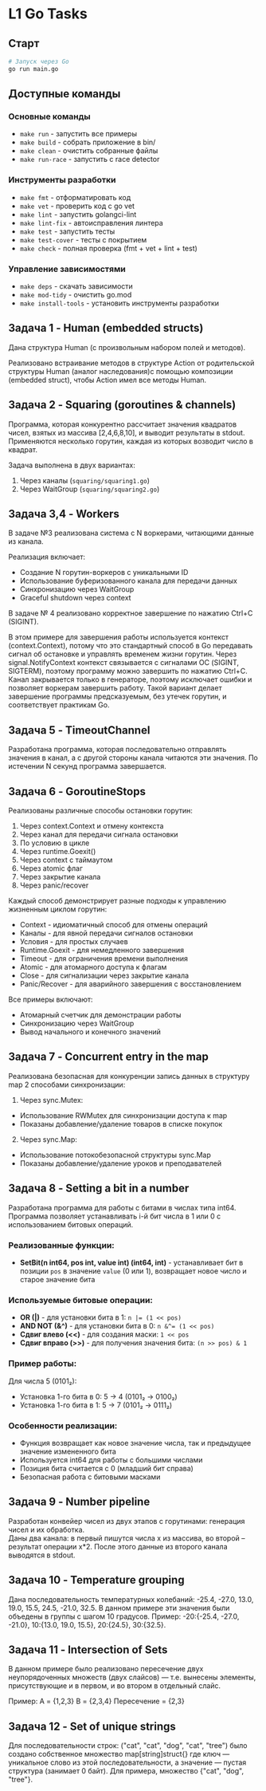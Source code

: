 # L1 Go Tasks

## Старт

```bash
# Запуск через Go
go run main.go
```

## Доступные команды

### Основные команды
- `make run` - запустить все примеры
- `make build` - собрать приложение в bin/
- `make clean` - очистить собранные файлы
- `make run-race` - запустить с race detector

### Инструменты разработки
- `make fmt` - отформатировать код
- `make vet` - проверить код с go vet  
- `make lint` - запустить golangci-lint
- `make lint-fix` - автоисправления линтера
- `make test` - запустить тесты
- `make test-cover` - тесты с покрытием
- `make check` - полная проверка (fmt + vet + lint + test)

### Управление зависимостями
- `make deps` - скачать зависимости
- `make mod-tidy` - очистить go.mod
- `make install-tools` - установить инструменты разработки

## Задача 1 - Human (embedded structs)

Дана структура Human (с произвольным набором полей и методов).

Реализовано встраивание методов в структуре Action от родительской структуры Human (аналог наследования)с помощью композиции (embedded struct), чтобы Action имел все методы Human.

## Задача 2 - Squaring (goroutines & channels)

Программа, которая конкурентно рассчитает значения квадратов чисел, взятых из массива [2,4,6,8,10], и выводит результаты в stdout.
Применяются несколько горутин, каждая из которых возводит число в квадрат.

Задача выполнена в двух вариантах: 
1. Через каналы (`squaring/squaring1.go`)
2. Через WaitGroup (`squaring/squaring2.go`)

## Задача 3,4 - Workers

В задаче №3 реализована система с N воркерами, читающими данные из канала.

Реализация включает:
   - Создание N горутин-воркеров с уникальными ID
   - Использование буферизованного канала для передачи данных
   - Синхронизацию через WaitGroup
   - Graceful shutdown через context

В задаче № 4 реализовано корректное завершение по нажатию Ctrl+C (SIGINT).

В этом примере для завершения работы используется контекст (context.Context), потому что это стандартный способ в Go передавать сигнал об остановке и управлять временем жизни горутин.
Через signal.NotifyContext контекст связывается с сигналами ОС (SIGINT, SIGTERM), поэтому программу можно завершить по нажатию Ctrl+C.
Канал закрывается только в генераторе, поэтому исключает ошибки и позволяет воркерам завершить работу.
Такой вариант делает завершение программы предсказуемым, без утечек горутин, и соответствует практикам Go.

## Задача 5 - TimeoutChannel

Разработана программа, которая последовательно отправлять значения в канал, а с другой стороны канала читаются эти значения. По истечении N секунд программа завершается.

## Задача 6 - GoroutineStops

Реализованы различные способы остановки горутин:

1. Через context.Context и отмену контекста
2. Через канал для передачи сигнала остановки
3. По условию в цикле
4. Через runtime.Goexit()
5. Через context с таймаутом
6. Через atomic флаг
7. Через закрытие канала
8. Через panic/recover

Каждый способ демонстрирует разные подходы к управлению жизненным циклом горутин:

- Context - идиоматичный способ для отмены операций
- Каналы - для явной передачи сигналов остановки
- Условия - для простых случаев
- Runtime.Goexit - для немедленного завершения
- Timeout - для ограничения времени выполнения
- Atomic - для атомарного доступа к флагам
- Close - для сигнализации через закрытие канала
- Panic/Recover - для аварийного завершения с восстановлением

Все примеры включают:
- Атомарный счетчик для демонстрации работы
- Синхронизацию через WaitGroup
- Вывод начального и конечного значений

## Задача 7 - Concurrent entry in the map

Реализована безопасная для конкуренции запись данных в структуру map 2 способами синхронизации: 

1. Через sync.Mutex:
- Использование RWMutex для синхронизации доступа к map
- Показаны добавление/удаление товаров в списке покупок

2. Через sync.Map:
- Использование потокобезопасной структуры sync.Map
- Показаны добавление/удаление уроков и преподавателей

## Задача 8 - Setting a bit in a number

Разработана программа для работы с битами в числах типа int64. Программа позволяет устанавливать i-й бит числа в 1 или 0 с использованием битовых операций.

### Реализованные функции:

- **SetBit(n int64, pos int, value int) (int64, int)** - устанавливает бит в позиции `pos` в значение `value` (0 или 1), возвращает новое число и старое значение бита

### Используемые битовые операции:

- **OR (|)** - для установки бита в 1: `n |= (1 << pos)`
- **AND NOT (&^)** - для установки бита в 0: `n &^= (1 << pos)`
- **Сдвиг влево (<<)** - для создания маски: `1 << pos`
- **Сдвиг вправо (>>)** - для получения значения бита: `(n >> pos) & 1`

### Пример работы:

Для числа 5 (0101₂):
- Установка 1-го бита в 0: 5 → 4 (0101₂ → 0100₂)
- Установка 1-го бита в 1: 5 → 7 (0101₂ → 0111₂)

### Особенности реализации:

- Функция возвращает как новое значение числа, так и предыдущее значение измененного бита
- Используется int64 для работы с большими числами
- Позиция бита считается с 0 (младший бит справа)
- Безопасная работа с битовыми масками

## Задача 9 - Number pipeline

Разработан конвейер чисел из двух этапов с горутинами: генерация чисел и их обработка.  
Даны два канала: в первый пишутся числа x из массива, во второй – результат операции x*2. После этого данные из второго канала выводятся в stdout. 

## Задача 10 - Temperature grouping

Дана последовательность температурных колебаний: -25.4, -27.0, 13.0, 19.0, 15.5, 24.5, -21.0, 32.5. 
В данном примере эти значения были объедены в группы с шагом 10 градусов.
Пример: -20:{-25.4, -27.0, -21.0}, 10:{13.0, 19.0, 15.5}, 20:{24.5}, 30:{32.5}.

## Задача 11 - Intersection of Sets

В данном примере было реализовано пересечение двух неупорядоченных множеств (двух слайсов) — т.е. вынесены элементы, присутствующие и в первом, и во втором в отдельный слайс. 

Пример:
A = {1,2,3}
B = {2,3,4}
Пересечение = {2,3}

## Задача 12 - Set of unique strings

Для последовательности строк: ("cat", "cat", "dog", "cat", "tree")
было создано собственное множество map[string]struct{} где ключ — уникальное слово из этой последовательности, а значение — пустая структура (занимает 0 байт).
Для примера, множество {"cat", "dog", "tree"}.

